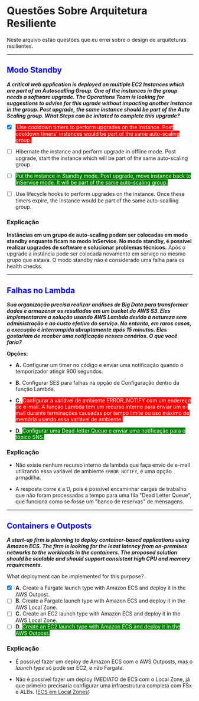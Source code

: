 # Questões Sobre Arquitetura Resiliente
Neste arquivo estão questões que eu errei sobre o design de arquiteturas resilientes.

___
## <span style="color:blue; background-color:#fff">Modo Standby</span>

**_A critical web application is deployed on multiple EC2 Instances which are part of an Autoscalling Group. One of the instances in the group needs a software upgrade. The Operations Team is looking for suggestions to advise for this ugrade without impacting another instance in the group. Post upgrade, the same instance should be part of the Auto Scaling group.
What Steps can be initated to complete this upgrade?_**

- [x] <span style="background-color:red; color:#fff"> Use cooldown timers to perform upgrades on the instance. Post cooldown timers' instances would be part of the same auto-scaling group.
</span>

- [ ] Hibernate the instance and perform upgrade in offline mode. Post upgrade, start the instance which will be part of the same auto-scaling group.

- [ ] <span style="background-color:green; color:#fff">Put the instance in Standby mode. Post upgrade, move instance back to InService mode. It will be part of the same auto-scaling group.
</span>

- [ ] Use lifecycle hooks to perform upgrades on the instance. Once these timers expire, the instance would be part of the same auto-scalling group.

### **Explicação**
**Instâncias em um grupo de auto-scaling podem ser colocadas em modo standby enquanto ficam no modo InService. No modo standby, é possível realizar upgrades de software e solucionar problemas técnicos.** Após o upgrade a instância pode ser colocada novamente em serviço no mesmo grupo que estava. O modo standby não é considerado uma falha para os health checks.

___

## <span style="color:blue; background-color:#fff">Falhas no Lambda</span>
***Sua organização precisa realizar análises de Big Data para transformar dados e armazenar os resultados em um bucket do AWS S3. Eles implementaram a solução usando AWS Lambda devido à natureza sem administração e ao custo efetivo do serviço. No entanto, em raros casos, a execução é interrompida abruptamente após 15 minutos. Eles gostariam de receber uma notificação nesses cenários. O que você faria?***

**Opções:**

- **A.** Configurar um timer no código e enviar uma notificação quando o temporizador atingir 900 segundos.

- **B.** Configurar SES para falhas na opção de Configuração dentro da função Lambda.

- **C.** <span style="background-color:red; color:#fff">Configurar a variável de ambiente ERROR_NOTIFY com um endereço de e-mail. A função Lambda tem um recurso interno para enviar um e-mail durante terminações causadas por tempo limite ou uso máximo de memória usando essa variável de ambiente.</span>

- **D.** <span style="background-color:green; color:#fff">Configurar uma Dead-letter Queue e enviar uma notificação para o tópico SNS.</span>

### **Explicação**

- Não existe nenhum recurso interno da lambda que faça envio de e-mail utilizando essa variável de ambiente `ERROR_NOTIFY`, é uma opção armadilha.

- A resposta corre é a D, pois é possível encaminhar cargas de trabalho que não foram processadas a tempo para uma fila "Dead Letter Queue", que funciona como se fosse um "banco de reservas" de mensagens.

___

## <span style="color:blue; background-color:#fff">Containers e Outposts</span>
**_A start-up firm is planning to deploy container-based applications using Amazon ECS. The firm is looking for the least latency from on-premises networks to the workloads in the containers. The proposed solution should be scalable and should support consistent high CPU and memory requirements._**

What deployment can be implemented for this purpose?

- [X] **A.** Create a Fargate launch type with Amazon ECS and deploy it in the AWS Outpost.
- [ ] **B.** Create a Fargate launch type with Amazon ECS and deploy it in the AWS Local Zone.
- [ ] **C.** Create an EC2 launch type with Amazon ECS and deploy it in the AWS Local Zone.
- [ ] **D.** <span style="background-color:green; color:#fff">Create an EC2 launch type with Amazon ECS and deploy it in the AWS Outpost.
</span>

### **Explicação**
- É possível fazer um deploy de Amazon ECS com o AWS Outposts, mas o _launch type_ só pode ser EC2, e não Fargate.

- Não é possível fazer um deploy IMEDIATO de ECS com o Local Zone, já que primeiro precisaria configurar uma infraestrutura completa com FSx e ALBs. ([ECS em Local Zones](https://docs.aws.amazon.com/AmazonECS/latest/developerguide/cluster-regions-zones.html))

